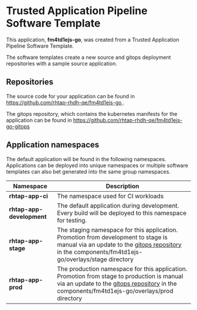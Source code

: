# Trusted Application Pipeline Software Template

This application, **fm4td1ejs-go**, was created from a Trusted Application Pipeline Software Template.

The software templates create a new source and gitops deployment repositories with a sample source application. 

## Repositories

The source code for your application can be found in [https://github.com/rhtap-rhdh-qe/fm4td1ejs-go ](https://github.com/rhtap-rhdh-qe/fm4td1ejs-go ).
 
The gitops repository, which contains the kubernetes manifests for the application can be found in 
[https://github.com/rhtap-rhdh-qe/fm4td1ejs-go-gitops ](https://github.com/rhtap-rhdh-qe/fm4td1ejs-go-gitops ) 

## Application namespaces 

The default application will be found in the following namespaces. Applications can be deployed into unique namespaces or multiple software templates can also bet generated into the same group namespaces.  

|  Namespace   |  Description   |  
| -------- | -------- |
| **rhtap-app-ci** | The namespace used for CI workloads |
| **rhtap-app-development** | The default application during development. Every build will be deployed to this namespace for testing. |
| **rhtap-app-stage** | The staging namespace for this application. Promotion from development to stage is manual via an update to the [gitops repository](https://github.com/rhtap-rhdh-qe/fm4td1ejs-go-gitops ) in the components/fm4td1ejs-go/overlays/stage directory |
| **rhtap-app-prod** | The production namespace for this application. Promotion from stage to production is manual via an update to the [gitops repository](https://github.com/rhtap-rhdh-qe/fm4td1ejs-go-gitops ) in the components/fm4td1ejs-go/overlays/prod directory |
